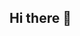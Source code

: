 ## Hi there 👋

<!--
**VikaIz/VikaIz** is a ✨ _special_ ✨ repository because its `README.md` (this file) appears on your GitHub profile.

Привет, меня зовут Вика!
В девушке должна быть загадка, поэтому на этом всё.
-->

